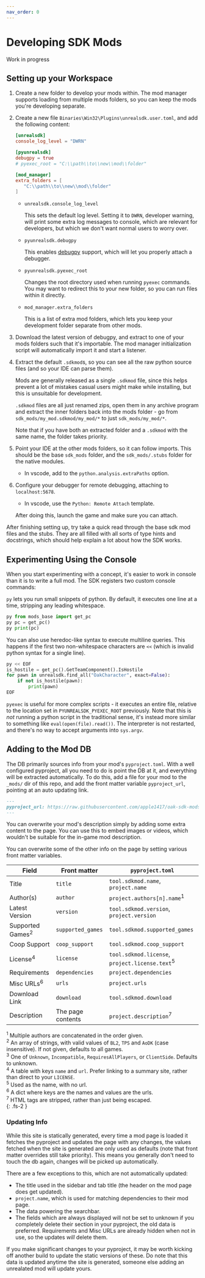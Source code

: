```yaml
---
nav_order: 0
---
```


# Developing SDK Mods
Work in progress

## Setting up your Workspace
1. Create a new folder to develop your mods within. The mod manager supports loading from multiple
   mods folders, so you can keep the mods you're developing separate.

2. Create a new file `Binaries\Win32\Plugins\unrealsdk.user.toml`, and add the following content:

   ```toml
   [unrealsdk]
   console_log_level = "DWRN"

   [pyunrealsdk]
   debugpy = true
   # pyexec_root = "C:\\path\\to\\new\\mod\\folder"

   [mod_manager]
   extra_folders = [
      "C:\\path\\to\\new\\mod\\folder"
   ]
   ```

   - `unrealsdk.console_log_level`

     This sets the default log level. Setting it to `DWRN`, developer warning, will print some extra
     log messages to console, which are relevant for developers, but which we don't want normal
     users to worry over.

   - `pyunrealsdk.debugpy`

     This enables [debugpy](https://github.com/microsoft/debugpy) support, which will let you
     properly attach a debugger.

   - `pyunrealsdk.pyexec_root`

     Changes the root directory used when running `pyexec` commands. You may want to redirect this
     to your new folder, so you can run files within it directly.

   - `mod_manager.extra_folders`

     This is a list of extra mod folders, which lets you keep your development folder separate from
     other mods.

3. Download the latest version of debugpy, and extract to one of your mods folders such that it's
   importable. The mod manager initialization script will automatically import it and start a
   listener.

4. Extract the default `.sdkmod`s, so you can see all the raw python source files (and so your IDE
   can parse them).
   
   Mods are generally released as a single `.sdkmod` file, since this helps prevent a lot of
   mistakes casual users might make while installing, but this is unsuitable for development.
   
   `.sdkmod` files are all just renamed zips, open them in any archive program and extract the inner
   folders back into the mods folder - go from `sdk_mods/my_mod.sdkmod/my_mod/*` to just
   `sdk_mods/my_mod/*`.
   
   Note that if you have both an extracted folder and a `.sdkmod` with the same name, the folder
   takes priority.

5. Point your IDE at the other mods folders, so it can follow imports. This should be the base
   `sdk_mods` folder, and the `sdk_mods/.stubs` folder for the native modules.

   - In vscode, add to the `python.analysis.extraPaths` option.

6. Configure your debugger for remote debugging, attaching to `localhost:5678`.

   - In vscode, use the `Python: Remote Attach` template.

   After doing this, launch the game and make sure you can attach.

After finishing setting up, try take a quick read through the base sdk mod files and the stubs. They
are all filled with all sorts of type hints and docstrings, which should help explain a lot about
how the SDK works.

## Experimenting Using the Console
When you start experimenting with a concept, it's easier to work in console than it is to write a
full mod. The SDK registers two custom console commands:

`py` lets you run small snippets of python. By default, it executes one line at a time, stripping
any leading whitespace.
```py
py from mods_base import get_pc
py pc = get_pc()
py print(pc)
```

You can also use heredoc-like syntax to execute multiline queries. This happens if the first two
non-whitespace characters are `<<` (which is invalid python syntax for a single line).
```py
py << EOF
is_hostile = get_pc().GetTeamComponent().IsHostile
for pawn in unrealsdk.find_all("OakCharacter", exact=False):
    if not is_hostile(pawn):
        print(pawn)
EOF
```

`pyexec` is useful for more complex scripts - it executes an entire file, relative to the location
set in `PYUNREALSDK_PYEXEC_ROOT` previously. Note that this is *not* running a python script in the
traditional sense, it's instead more similar to something like `eval(open(file).read())`. The
interpreter is not restarted, and there's no way to accept arguments into `sys.argv`.

## Adding to the Mod DB
The DB primarily sources info from your mod's `pyproject.toml`. With a well configured pyproject,
all you need to do is point the DB at it, and everything will be extracted automatically. To do
this, add a file for your mod to the `_mods/` dir of this repo, and add the front matter variable
`pyproject_url`, pointing at an auto updating link.

```md
---
pyproject_url: https://raw.githubusercontent.com/apple1417/oak-sdk-mods/master/abcd/pyproject.toml
---
```

You can overwrite your mod's description simply by adding some extra content to the page. You can
use this to embed images or videos, which wouldn't be suitable for the in-game mod description.

You can overwrite some of the other info on the page by setting various front matter variables.

Field                       | Front matter      | `pyproject.toml`
----------------------------|-------------------|-------------
Title                       | `title`           | `tool.sdkmod.name`, `project.name`
Author(s)                   | `author`          | `project.authors[n].name`<sup>1</sup>
Latest Version              | `version`         | `tool.sdkmod.version`, `project.version`
Supported Games<sup>2</sup> | `supported_games` | `tool.sdkmod.supported_games`
Coop Support                | `coop_support`    | `tool.sdkmod.coop_support`
License<sup>4</sup>         | `license`         | `tool.sdkmod.license`, `project.license.text`<sup>5</sup>
Requirements                | `dependencies`    | `project.dependencies`
Misc URLs<sup>6</sup>       | `urls`            | `project.urls`
Download Link               | `download`        | `tool.sdkmod.download`
Description                 | The page contents | `project.description`<sup>7</sup>

<sup>1</sup> Multiple authors are concatenated in the order given.    
<sup>2</sup> An array of strings, with valid values of `BL2`, `TPS` and `AoDK` (case insensitive).
             If not given, defaults to all games.    
<sup>3</sup> One of `Unknown`, `Incompatible`, `RequiresAllPlayers`, or `ClientSide`. Defaults to
             unknown.    
<sup>4</sup> A table with keys `name` and `url`. Prefer linking to a summary site, rather than
             direct to your `LICENSE`.    
<sup>5</sup> Used as the name, with no url.    
<sup>6</sup> A dict where keys are the names and values are the urls.    
<sup>7</sup> HTML tags are stripped, rather than just being escaped.    
{: .fs-2 }

### Updating Info
While this site is statically generated, every time a mod page is loaded it fetches the pyproject
and updates the page with any changes, the values fetched when the site is generated are only used
as defaults (note that front matter overrides still take priority). This means you generally don't
need to touch the db again, changes will be picked up automatically.

There are a few exceptions to this, which are not automatically updated:
- The title used in the sidebar and tab title (the header on the mod page does get updated).
- `project.name`, which is used for matching dependencies to their mod page.
- The data powering the searchbar.
- The fields which are always displayed will not be set to unknown if you completely delete their
  section in your pyproject, the old data is preferred. Requirements and Misc URLs are already
  hidden when not in use, so the updates *will* delete them.

If you make significant changes to your pyproject, it may be worth kicking off another build to
update the static versions of these. Do note that this data is updated anytime the site is
generated, someone else adding an unrealated mod will update yours.
